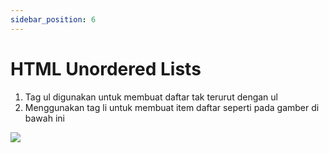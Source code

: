 ```yaml
---
sidebar_position: 6
---
```


# HTML Unordered Lists

1. Tag ul digunakan untuk membuat daftar tak terurut dengan ul
2. Menggunakan tag li untuk membuat item daftar seperti pada gamber di bawah ini

**![](https://lh7-us.googleusercontent.com/docsz/AD_4nXefTul1piubgMhbYPI0IL6zwEg0cKp6K-gEPFjnVFYwjo_mjdDQRBr0mGBKuJF6qwCiCny5feYY8cSHvZoMnPk-zMWudCV23aQvCKfLxsXM0uG8lkyuXEzkzzKdKOYXjbn4D2FXpaFQbXuRvCwznxhUTU8H-m_n6AartOzxAf9zZSUvrpFuRRQ?key=ESYW2iUyREQEYzkaKMR1vg)**